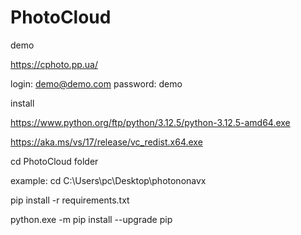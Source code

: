 # PhotoCloud
demo

https://cphoto.pp.ua/

login: demo@demo.com
password: demo




install

https://www.python.org/ftp/python/3.12.5/python-3.12.5-amd64.exe

https://aka.ms/vs/17/release/vc_redist.x64.exe

cd PhotoCloud folder

example: cd C:\Users\pc\Desktop\photononavx

pip install -r requirements.txt

python.exe -m pip install --upgrade pip
